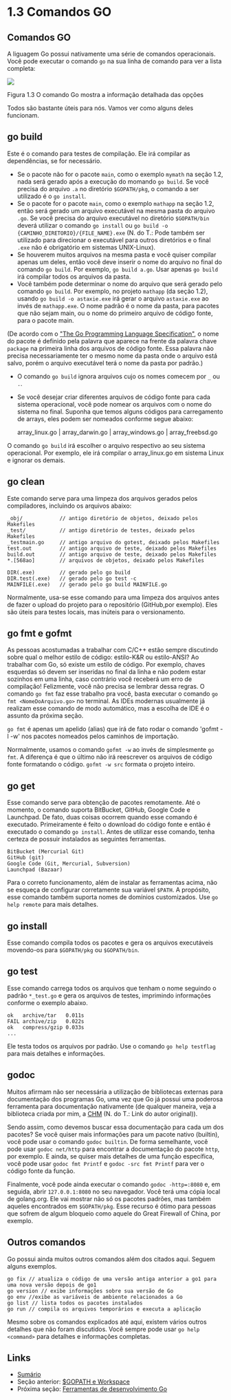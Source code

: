 # 1.3 Comandos GO

## Comandos GO

A liguagem Go possui nativamente uma série de comandos operacionais. Você pode executar o comando `go` na sua linha de comando para ver a lista completa:

![](images/1.3.go.png)

Figura 1.3 O comando Go mostra a informação detalhada das opções

Todos são bastante úteis para nós. Vamos ver como alguns deles funcionam.

## go build

Este é o comando para testes de compilação. Ele irá compilar as dependências, se for necessário.

* Se o pacote não for o pacote `main`, como o exemplo `mymath` na seção 1.2, nada será gerado após a execução do momando `go build`. Se você precisa do arquivo `.a` no diretório `$GOPATH/pkg`, o comando a ser utilizado é o `go install`.
* Se o pacote for o pacote `main`, como o exemplo `mathapp` na seção 1.2, então será gerado um arquivo executável na mesma pasta do arquivo `.go`. Se você precisa do arquivo executável no diretório `$GOPATH/bin` deverá utilizar o comando `go install` ou `go build -o {CAMINHO_DIRETORIO}/{FILE_NAME}.exe` (N. do T.: Pode também ser utilizado para direcionar o executável para outros diretórios e o final `.exe` não é obrigatório em sistemas UNIX-Linux).
* Se houverem muitos arquivos na mesma pasta e você quiser compilar apenas um deles, então você deve inserir o nome do arquivo no final do comando `go build`. Por exemplo, `go build a.go`. Usar apenas `go build` irá compilar todos os arquivos da pasta.
* Você também pode determinar o nome do arquivo que será gerado pelo comando `go build`. Por exemplo, no projeto `mathapp` (da seção 1.2), usando `go build -o astaxie.exe` irá gerar o arquivo `astaxie.exe` ao invés de `mathapp.exe`. O nome padrão é o nome da pasta, para pacotes que não sejam main, ou o nome do primeiro arquivo de código fonte, para o pacote main.

(De acordo com o ["The Go Programming Language Specification"](https://golang.org/ref/spec), o nome do pacote é definido pela palavra que aparece na frente da palavra chave `package` na primeira linha dos arquivos de código fonte. Essa palavra não precisa necessariamente ter o mesmo nome da pasta onde o arquivo está salvo, porém o arquivo executável terá o nome da pasta por padrão.)

* O comando `go build` ignora arquivos cujo os nomes comecem por `_` ou `.`.
*   Se você desejar criar diferentes arquivos de código fonte para cada sistema operacional, você pode nomear os arquivos com o nome do sistema no final. Suponha que temos alguns códigos para carregamento de arrays, eles podem ser nomeados conforme segue abaixo:

    array\_linux.go | array\_darwin.go | array\_windows.go | array\_freebsd.go

O comando `go build` irá escolher o arquivo respectivo ao seu sistema operacional. Por exemplo, ele irá compilar o array\_linux.go em sistema Linux e ignorar os demais.

## go clean

Este comando serve para uma limpeza dos arquivos gerados pelos compiladores, incluindo os arquivos abaixo:

```
_obj/            // antigo diretório de objetos, deixado pelos Makefiles
_test/           // antigo diretório de testes, deixado pelos Makefiles
_testmain.go     // antigo arquivo do gotest, deixado pelos Makefiles
test.out         // antigo arquivo de teste, deixado pelos Makefiles
build.out        // antigo arquivo de teste, deixado pelos Makefiles
*.[568ao]        // arquivos de objetos, deixado pelos Makefiles

DIR(.exe)        // gerado pelo go build
DIR.test(.exe)   // gerado pelo go test -c
MAINFILE(.exe)   // gerado pelo go build MAINFILE.go
```

Normalmente, usa-se esse comando para uma limpeza dos arquivos antes de fazer o upload do projeto para o repositório (GitHub,por exemplo). Eles são úteis para testes locais, mas inúteis para o versionamento.

## go fmt e gofmt

As pessoas acostumadas a trabalhar com C/C++ estão sempre discutindo sobre qual o melhor estilo de código: estilo-K\&R ou estilo-ANSI? Ao trabalhar com Go, só existe um estilo de código. Por exemplo, chaves esquerdas só devem ser inseridas no final da linha e não podem estar sozinhos em uma linha, caso contrário você receberá um erro de compilação! Felizmente, você não precisa se lembrar dessa regras. O comando `go fmt` faz esse trabalho pra você, basta executar o comando `go fmt <NomeDoArquivo.go>` no terminal. As IDEs modernas usualmente já realizam esse comando de modo automático, mas a escolha de IDE é o assunto da próxima seção.

`go fmt` é apenas um apelido (alias) que irá de fato rodar o comando 'gofmt -l -w' nos pacotes nomeados pelos caminhos de importação.

Normalmente, usamos o comando `gofmt -w` ao invés de simplesmente `go fmt`. A diferença é que o último não irá reescrever os arquivos de código fonte formatando o código. `gofmt -w src` formata o projeto inteiro.

## go get

Esse comando serve para obtenção de pacotes remotamente. Até o momento, o comando suporta BitBucket, GitHub, Google Code e Launchpad. De fato, duas coisas ocorrem quando esse comando é executado. Primeiramente é feito o download do código fonte e então é executado o comando `go install`. Antes de utilizar esse comando, tenha certeza de possuir instalados as seguintes ferramentas.

```
BitBucket (Mercurial Git)
GitHub (git)
Google Code (Git, Mercurial, Subversion)
Launchpad (Bazaar)
```

Para o correto funcionamento, além de instalar as ferramentas acima, não se esqueça de configurar corretamente sua variável `$PATH`. A propósito, esse comando também suporta nomes de domínios customizados. Use `go help remote` para mais detalhes.

## go install

Esse comando compila todos os pacotes e gera os arquivos executáveis movendo-os para `$GOPATH/pkg` ou `$GOPATH/bin`.

## go test

Esse comando carrega todos os arquivos que tenham o nome seguindo o padrão `*_test.go` e gera os arquivos de testes, imprimindo informações conforme o exemplo abaixo.

```
ok   archive/tar   0.011s
FAIL archive/zip   0.022s
ok   compress/gzip 0.033s
...
```

Ele testa todos os arquivos por padrão. Use o comando `go help testflag` para mais detalhes e informações.

## godoc

Muitos afirmam não ser necessária a utilização de bibliotecas externas para documentação dos programas Go, uma vez que Go já possui uma poderosa ferramenta para documentação nativamente (de qualquer maneira, veja a biblioteca criada por mim, a [CHM](https://github.com/astaxie/godoc) (N. do T.: Link do autor original)).

Sendo assim, como devemos buscar essa documentação para cada um dos pacotes? Se você quiser mais informações para um pacote nativo (builtin), você pode usar o comando `godoc builtin`. De forma semelhante, você pode usar `godoc net/http` para encontrar a documentação do pacote `http`, por exemplo. E ainda, se quiser mais detalhes de uma função específica, você pode usar `godoc fmt Printf` e `godoc -src fmt Printf` para ver o código fonte da função.

Finalmente, você pode ainda executar o comando `godoc -http=:8080` e, em seguida, abrir `127.0.0.1:8080` no seu navegador. Você terá uma cópia local de golang.org. Ele vai mostrar não só os pacotes padrões, mas também aqueles encontrados em `$GOPATH/pkg`. Esse recurso é ótimo para pessoas que sofrem de algum bloqueio como aquele do Great Firewall of China, por exemplo.

## Outros comandos

Go possui ainda muitos outros comandos além dos citados aqui. Seguem alguns exemplos.

```
go fix // atualiza o código de uma versão antiga anterior a go1 para uma nova versão depois de go1
go version // exibe informações sobre sua versão de Go
go env //exibe as variáveis de ambiente relacionados a Go
go list // lista todos os pacotes instalados
go run // compila os arquivos temporários e executa a aplicação
```

Mesmo sobre os comandos explicados até aqui, existem vários outros detalhes que não foram discutidos. Você sempre pode usar `go help <command>` para detalhes e informações completas.

## Links

* [Sumário](preface.md)
* Seção anterior: [$GOPATH e Workspace](01.2.md)
* Próxima seção: [Ferramentas de desenvolvimento Go](01.4.md)
